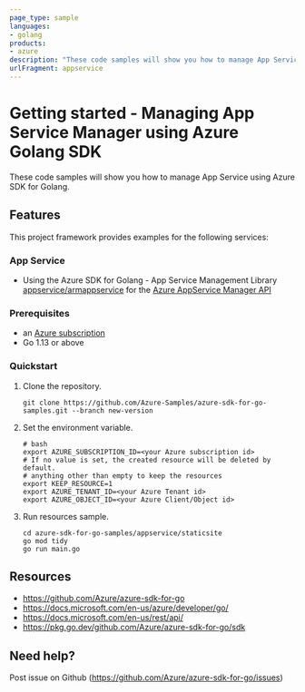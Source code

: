 ```yaml
---
page_type: sample
languages:
- golang
products:
- azure
description: "These code samples will show you how to manage App Service Manager using Azure SDK for Golang."
urlFragment: appservice
---
```


# Getting started - Managing App Service Manager using Azure Golang SDK

These code samples will show you how to manage App Service using Azure SDK for Golang.

## Features

This project framework provides examples for the following services:

### App Service
* Using the Azure SDK for Golang - App Service Management Library [appservice/armappservice](https://pkg.go.dev/github.com/Azure/azure-sdk-for-go/sdk/resourcemanager/appservice/armappservice) for the [Azure AppService Manager API](https://docs.microsoft.com/en-us/rest/api/appservice/)

### Prerequisites
* an [Azure subscription](https://azure.microsoft.com)
* Go 1.13 or above

### Quickstart

1. Clone the repository.

    ```
    git clone https://github.com/Azure-Samples/azure-sdk-for-go-samples.git --branch new-version
    ```
   
2. Set the environment variable.

   ```
   # bash
   export AZURE_SUBSCRIPTION_ID=<your Azure subscription id> 
   # If no value is set, the created resource will be deleted by default.
   # anything other than empty to keep the resources
   export KEEP_RESOURCE=1 
   export AZURE_TENANT_ID=<your Azure Tenant id>          
   export AZURE_OBJECT_ID=<your Azure Client/Object id> 
   ```

3. Run resources sample.

    ```
    cd azure-sdk-for-go-samples/appservice/staticsite
    go mod tidy
    go run main.go
    ```
   
## Resources

- https://github.com/Azure/azure-sdk-for-go
- https://docs.microsoft.com/en-us/azure/developer/go/
- https://docs.microsoft.com/en-us/rest/api/
- https://pkg.go.dev/github.com/Azure/azure-sdk-for-go/sdk

## Need help?

Post issue on Github (https://github.com/Azure/azure-sdk-for-go/issues)
